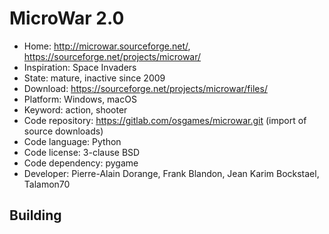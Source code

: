 # MicroWar 2.0

- Home: http://microwar.sourceforge.net/, https://sourceforge.net/projects/microwar/
- Inspiration: Space Invaders
- State: mature, inactive since 2009
- Download: https://sourceforge.net/projects/microwar/files/
- Platform: Windows, macOS
- Keyword: action, shooter
- Code repository: https://gitlab.com/osgames/microwar.git (import of source downloads)
- Code language: Python
- Code license: 3-clause BSD
- Code dependency: pygame
- Developer: Pierre-Alain Dorange, Frank Blandon, Jean Karim Bockstael, Talamon70

## Building
